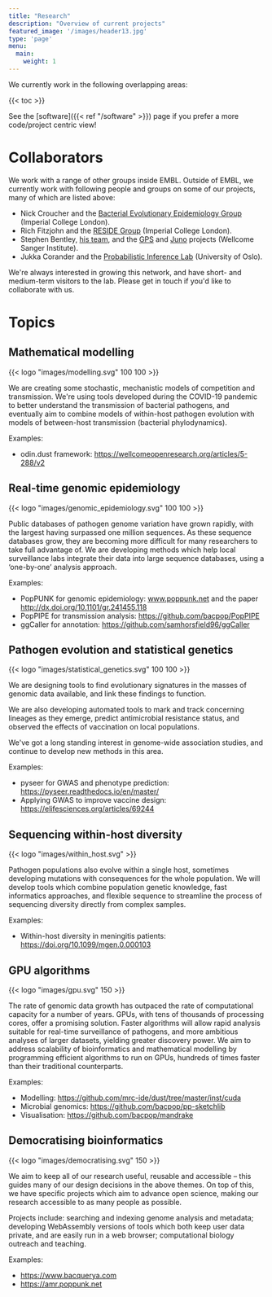 ```yaml
---
title: "Research"
description: "Overview of current projects"
featured_image: '/images/header13.jpg'
type: 'page'
menu:
  main:
    weight: 1
---
```


We currently work in the following overlapping areas:

{{< toc >}}

See the [software]({{< ref "/software" >}}) page if you prefer a more code/project centric view!

# Collaborators

We work with a range of other groups inside EMBL.
Outside of EMBL, we currently work with following people and groups on some of our projects,
many of which are listed above:

* Nick Croucher and the [Bacterial Evolutionary Epidemiology Group](https://www.imperial.ac.uk/mrc-global-infectious-disease-analysis/hosted-initiatives-and-groups/bacterial-evolutionary-epidemiology-group/) (Imperial College London).
* Rich Fitzjohn and the [RESIDE Group](https://reside-ic.github.io/) (Imperial College London).
* Stephen Bentley, [his team](https://bentleygroup.sanger.ac.uk/), and the [GPS](https://www.pneumogen.net/gps/) and [Juno](https://www.gbsgen.net/) projects (Wellcome Sanger Institute).
* Jukka Corander and the [Probabilistic Inference Lab](https://www.med.uio.no/imb/english/research/groups/probabilistic-inference-lab/index.html) (University of Oslo).

We're always interested in growing this network, and have short- and medium-term
visitors to the lab. Please get in touch if you'd like
to collaborate with us.

# Topics

## Mathematical modelling

{{< logo "images/modelling.svg" 100 100 >}}

We are creating some stochastic, mechanistic models of competition and transmission. We're using
tools developed during the COVID-19 pandemic to better understand the transmission of
bacterial pathogens, and eventually aim to combine models of within-host pathogen evolution with models of between-host
transmission (bacterial phylodynamics).

Examples:
- odin.dust framework: https://wellcomeopenresearch.org/articles/5-288/v2

## Real-time genomic epidemiology

{{< logo "images/genomic_epidemiology.svg" 100 100 >}}

Public databases of pathogen genome variation have grown rapidly, with the largest having surpassed one million sequences.
As these sequence databases grow, they are becoming more difficult for many researchers to take full advantage of. We are developing methods which help local surveillance labs integrate their data into large sequence databases, using a ‘one-by-one’ analysis approach.

Examples:
- PopPUNK for genomic epidemiology: www.poppunk.net and the paper http://dx.doi.org/10.1101/gr.241455.118
- PopPIPE for transmission analysis: https://github.com/bacpop/PopPIPE
- ggCaller for annotation: https://github.com/samhorsfield96/ggCaller

## Pathogen evolution and statistical genetics

{{< logo "images/statistical_genetics.svg" 100 100 >}}

We are designing tools to find evolutionary signatures in the masses of genomic data available, and link these findings to function.

We are also developing automated tools to mark and track concerning lineages as they emerge, predict antimicrobial resistance status, and observed the effects of vaccination on local populations.

We've got a long standing interest in genome-wide association studies, and continue to
develop new methods in this area.

Examples:
- pyseer for GWAS and phenotype prediction: https://pyseer.readthedocs.io/en/master/
- Applying GWAS to improve vaccine design: https://elifesciences.org/articles/69244

## Sequencing within-host diversity

{{< logo "images/within_host.svg" >}}

Pathogen populations also evolve within a single host, sometimes developing mutations with consequences for the whole population. We will develop tools which combine population genetic knowledge, fast informatics approaches, and flexible sequence to streamline the process of sequencing diversity directly from complex samples.

Examples:
- Within-host diversity in meningitis patients: https://doi.org/10.1099/mgen.0.000103

## GPU algorithms

{{< logo "images/gpu.svg" 150 >}}

The rate of genomic data growth has outpaced the rate of computational capacity for a number of years. GPUs, with tens of thousands of processing cores, offer a promising solution. Faster algorithms will allow rapid analysis suitable for real-time surveillance of pathogens, and more ambitious analyses of larger datasets, yielding greater discovery power. We aim to address scalability of bioinformatics and mathematical modelling by programming efficient algorithms to run on GPUs, hundreds of times faster than their traditional counterparts.

Examples:
- Modelling: https://github.com/mrc-ide/dust/tree/master/inst/cuda
- Microbial genomics: https://github.com/bacpop/pp-sketchlib
- Visualisation: https://github.com/bacpop/mandrake

## Democratising bioinformatics

{{< logo "images/democratising.svg" 150 >}}

We aim to keep all of our research useful, reusable and accessible – this guides many of our design decisions in the above themes. On top of this, we have specific projects which aim to advance open science, making our research accessible to as many people as possible.

Projects include: searching and indexing genome analysis and metadata; developing WebAssembly versions of tools which both keep user data private, and are easily run in a web browser; computational biology outreach and teaching.

Examples:
- https://www.bacquerya.com
- https://amr.poppunk.net

